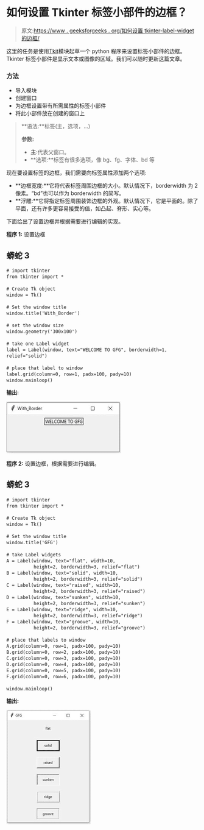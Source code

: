 # 如何设置 Tkinter 标签小部件的边框？

> 原文:[https://www . geeksforgeeks . org/如何设置 tkinter-label-widget 的边框/](https://www.geeksforgeeks.org/how-to-set-border-of-tkinter-label-widget/)

这里的任务是使用[Tkit](https://www.geeksforgeeks.org/python-gui-tkinter/)模块起草一个 python 程序来设置标签小部件的边框。Tkinter 标签小部件是显示文本或图像的区域。我们可以随时更新这篇文章。

### 方法

*   导入模块
*   创建窗口
*   为边框设置带有所需属性的标签小部件
*   将此小部件放在创建的窗口上

> **语法:**标签(主，选项，…)
> 
> **参数:**
> 
> *   **主**:代表父窗口。
> *   **选项:**标签有很多选项，像 bg、fg、字体、bd 等

现在要设置标签的边框，我们需要向标签属性添加两个选项:

*   **边框宽度:**它将代表标签周围边框的大小。默认情况下，borderwidth 为 2 像素。“bd”也可以作为 borderwidth 的简写。
*   **浮雕:**它将指定标签周围装饰边框的外观。默认情况下，它是平面的。除了平面，还有许多更容易接受的值，如凸起、脊形、实心等。

下面给出了设置边框并根据需要进行编辑的实现。

**程序 1:** 设置边框

## 蟒蛇 3

```
# import tkinter
from tkinter import *

# Create Tk object
window = Tk()

# Set the window title
window.title('With_Border')

# set the window size
window.geometry('300x100')

# take one Label widget
label = Label(window, text="WELCOME TO GFG", borderwidth=1, relief="solid")

# place that label to window
label.grid(column=0, row=1, padx=100, pady=10)
window.mainloop()
```

**输出:**

![](img/aa6ece04332a479a88ac68bd24530730.png)

**程序 2:** 设置边框，根据需要进行编辑。

## 蟒蛇 3

```
# import tkinter
from tkinter import *

# Create Tk object
window = Tk()

# Set the window title
window.title('GFG')

# take Label widgets
A = Label(window, text="flat", width=10,
          height=2, borderwidth=3, relief="flat")
B = Label(window, text="solid", width=10,
          height=2, borderwidth=3, relief="solid")
C = Label(window, text="raised", width=10,
          height=2, borderwidth=3, relief="raised")
D = Label(window, text="sunken", width=10,
          height=2, borderwidth=3, relief="sunken")
E = Label(window, text="ridge", width=10,
          height=2, borderwidth=3, relief="ridge")
F = Label(window, text="groove", width=10,
          height=2, borderwidth=3, relief="groove")

# place that labels to window
A.grid(column=0, row=1, padx=100, pady=10)
B.grid(column=0, row=2, padx=100, pady=10)
C.grid(column=0, row=3, padx=100, pady=10)
D.grid(column=0, row=4, padx=100, pady=10)
E.grid(column=0, row=5, padx=100, pady=10)
F.grid(column=0, row=6, padx=100, pady=10)

window.mainloop()
```

**输出:**

![](img/f6aa5f8080dd9766f27ff5f70846a0d8.png)